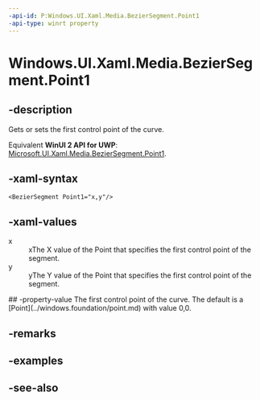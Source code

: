 ```yaml
---
-api-id: P:Windows.UI.Xaml.Media.BezierSegment.Point1
-api-type: winrt property
---
```


<!-- Property syntax
public Windows.Foundation.Point Point1 { get;  set; }
-->

# Windows.UI.Xaml.Media.BezierSegment.Point1

## -description
Gets or sets the first control point of the curve.

Equivalent **WinUI 2 API for UWP**: [Microsoft.UI.Xaml.Media.BezierSegment.Point1](/windows/winui/api/microsoft.ui.xaml.media.beziersegment.point1).

## -xaml-syntax
```xaml
<BezierSegment Point1="x,y"/>
```


## -xaml-values
<dl><dt>x</dt><dd>xThe X value of the Point that specifies the first control point of the segment.</dd>
<dt>y</dt><dd>yThe Y value of the Point that specifies the first control point of the segment.</dd>
</dl>
## -property-value
The first control point of the curve. The default is a [Point](../windows.foundation/point.md) with value 0,0.

## -remarks

## -examples

## -see-also
